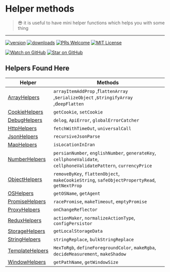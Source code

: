 # Helper methods
> 😎 it is useful to have mini helper functions which helps you with some thing
----

[![version](https://img.shields.io/npm/v/@snappmarket/use-did-update-effect.svg?style=flat-square)](https://www.npmjs.com/package/@snappmarket/use-did-update-effect)
[![downloads](https://img.shields.io/npm/dm/@snappmarket/use-did-update-effect.svg?style=flat-square)](http://www.npmtrends.com/@snappmarket/use-did-update-effect)
[![PRs Welcome](https://img.shields.io/badge/PRs-welcome-brightgreen.svg?style=flat-square)](http://makeapullrequest.com)
[![MIT License](https://img.shields.io/npm/l/@snappmarket/use-did-update-effect.svg?style=flat-square)](https://github.com/snappmarket/react-hooks/tree/master/packages/useDidUpdateEffect/blob/master/LICENSE.md)

[![Watch on GitHub](https://img.shields.io/github/watchers/snappmarket/react-hooks.svg?style=social)](https://github.com/snappmarket/react-hooks/watchers)
[![Star on GitHub](https://img.shields.io/github/stars/snappmarket/react-hooks.svg?style=social)](https://github.com/snappmarket/react-hooks/stargazers)


## Helpers Found Here

| Helper                                                                                                                | Methods |
| --------------------------------------------------------------------------------------------------------------------- | -------- | 
| [ArrayHelpers](https://github.com/snappmarket/react-hooks/tree/master/packages/helpers/packages/ArrayHelpers)         | `arrayItemAddProp` ,f`lattenArray` ,s`erializeObject` ,s`tringifyArray` ,d`eepFlatten`   |
| [CookieHelpers](https://github.com/snappmarket/react-hooks/tree/master/packages/helpers/packages/CookieHelpers)       | `getCookie`, `setCookie`   |  
| [DebugHelpers](https://github.com/snappmarket/react-hooks/tree/master/packages/helpers/packages/DebugHelpers)         | `delog`, `ApiError`, `globalErrorCatcher`    |  
| [HttpHelpers](https://github.com/snappmarket/react-hooks/tree/master/packages/helpers/packages/HttpHelpers)           | `fetchWithTimeOut`, `universalCall`   |  
| [JsonHelpers](https://github.com/snappmarket/react-hooks/tree/master/packages/helpers/packages/JsonHelpers)           | `recursiveJsonParse` |  
| [MapHelpers](https://github.com/snappmarket/react-hooks/tree/master/packages/helpers/packages/MapHelpers)             | `isLocationInIran`    | 
| [NumberHelpers](https://github.com/snappmarket/react-hooks/tree/master/packages/helpers/packages/NumberHelpers)       | `persianNumber`, `englishNumber`, `generateKey`, `cellphoneValidate`, `cellphoneValidatePattern`, `currencyPrice`  | 
| [ObjectHelpers](https://github.com/snappmarket/react-hooks/tree/master/packages/helpers/packages/ObjectHelpers)       | `removeByKey`, `flattenObject`, `makeCookieString`, `safeObjectPropertyRead`, `getNextProp`   | 
| [OSHelpers](https://github.com/snappmarket/react-hooks/tree/master/packages/helpers/packages/OSHelpers)               | `getOSName`, `getAgent` | 
| [PromiseHelpers](https://github.com/snappmarket/react-hooks/tree/master/packages/helpers/packages/PromiseHelpers)     | `racePromise`, `makeTimeout`, `emptyPromise`  | 
| [ProxyHelpers](https://github.com/snappmarket/react-hooks/tree/master/packages/helpers/packages/ProxyHelpers)         | `onChangeReflector` | 
| [ReduxHelpers](https://github.com/snappmarket/react-hooks/tree/master/packages/helpers/packages/ReduxHelpers)         | `actionMaker`, `normalizeActionType`, `configPersistor`   | 
| [StorageHelpers](https://github.com/snappmarket/react-hooks/tree/master/packages/helpers/packages/StorageHelpers)     | `getLocalStorageData` |  
| [StringHelpers](https://github.com/snappmarket/react-hooks/tree/master/packages/helpers/packages/StringHelpers)       | `stringReplace`, `bulkStringReplace` | 
| [TemplateHelpers](https://github.com/snappmarket/react-hooks/tree/master/packages/helpers/packages/TemplateHelpers)   | `HexToRgb`, `defineForegroundColor`, `makeRgba`, `decideMeasurement`, `makeShadow`  | 
| [WindowHelpers](https://github.com/snappmarket/react-hooks/tree/master/packages/helpers/packages/WindowHelpers)       | `getPathName`, `getWindowSize`    | 

